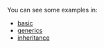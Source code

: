You can see some examples in:

- [basic](https://github.com/BreX900/data_class/blob/main/example/lib/basic_example.dart)
- [generics](https://github.com/BreX900/data_class/blob/main/example/lib/generics_example.dart)
- [inheritance](https://github.com/BreX900/data_class/blob/main/example/lib/inheritance_example.dart)
